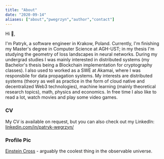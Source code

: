 ```yaml
---
title: "About"
date: "2020-09-14"
aliases: ["about","pwegrzyn","author","contact"]
---
```


Hi 👋, 

I'm Patryk, a software engineer in Krakow, Poland. Currently, I'm finishing my Master's degree in Computer Science at AGH-UST; in my thesis I'm studying the geometry of loss landscapes in neural networks. During my undergrad studies I was mainly interested in distributed systems (my Bachelor's thesis being a Blockchain implementation for cryptography classes). I also used to worked as a SWE at Akamai, where I was responsbile for data propagation systems. My interests are distributed systems (theory as well as practice in the form of cloud native and decentralized Web3 technologies), machine learning (mainly theoretical research topics), math, physics and economics. In free time I also like to read a lot, watch movies and play some video games.

### CV

My CV is available on request, but you can also check out my LinkedIn: [linkedin.com/in/patryk-wegrzyn/](https://www.linkedin.com/in/patryk-wegrzyn/)

### Profile Pic

[Einstein Cross](https://en.wikipedia.org/wiki/Einstein_Cross) - arguably the coolest thing in the observable universe.
